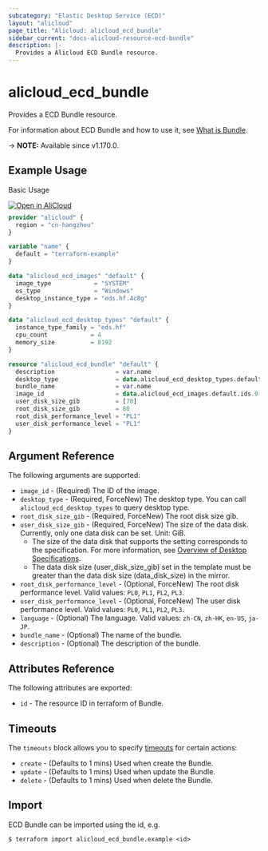 ```yaml
---
subcategory: "Elastic Desktop Service (ECD)"
layout: "alicloud"
page_title: "Alicloud: alicloud_ecd_bundle"
sidebar_current: "docs-alicloud-resource-ecd-bundle"
description: |-
  Provides a Alicloud ECD Bundle resource.
---
```


# alicloud_ecd_bundle

Provides a ECD Bundle resource.

For information about ECD Bundle and how to use it, see [What is Bundle](https://www.alibabacloud.com/help/en/wuying-workspace/developer-reference/api-ecd-2020-09-30-createbundle).

-> **NOTE:** Available since v1.170.0.

## Example Usage

Basic Usage

<div style="display: block;margin-bottom: 40px;"><div class="oics-button" style="float: right;position: absolute;margin-bottom: 10px;">
  <a href="https://api.aliyun.com/terraform?resource=alicloud_ecd_bundle&exampleId=39e0cefd-8564-7f4a-156d-465eb181cfbf66ace291&activeTab=example&spm=docs.r.ecd_bundle.0.39e0cefd85&intl_lang=EN_US" target="_blank">
    <img alt="Open in AliCloud" src="https://img.alicdn.com/imgextra/i1/O1CN01hjjqXv1uYUlY56FyX_!!6000000006049-55-tps-254-36.svg" style="max-height: 44px; max-width: 100%;">
  </a>
</div></div>

```terraform
provider "alicloud" {
  region = "cn-hangzhou"
}

variable "name" {
  default = "terraform-example"
}

data "alicloud_ecd_images" "default" {
  image_type            = "SYSTEM"
  os_type               = "Windows"
  desktop_instance_type = "eds.hf.4c8g"
}

data "alicloud_ecd_desktop_types" "default" {
  instance_type_family = "eds.hf"
  cpu_count            = 4
  memory_size          = 8192
}

resource "alicloud_ecd_bundle" "default" {
  description                 = var.name
  desktop_type                = data.alicloud_ecd_desktop_types.default.ids.0
  bundle_name                 = var.name
  image_id                    = data.alicloud_ecd_images.default.ids.0
  user_disk_size_gib          = [70]
  root_disk_size_gib          = 80
  root_disk_performance_level = "PL1"
  user_disk_performance_level = "PL1"
}
```

## Argument Reference

The following arguments are supported:

* `image_id` - (Required) The ID of the image.
* `desktop_type` - (Required, ForceNew) The desktop type. You can call `alicloud_ecd_desktop_types` to query desktop type.
* `root_disk_size_gib` - (Required, ForceNew) The root disk size gib.
* `user_disk_size_gib` - (Required, ForceNew) The size of the data disk. Currently, only one data disk can be set. Unit: GiB.
  - The size of the data disk that supports the setting corresponds to the specification. For more information, see [Overview of Desktop Specifications](https://help.aliyun.com/document_detail/188609.htm?spm=a2c4g.11186623.0.0.6406297bE0U5DG).
  - The data disk size (user_disk_size_gib) set in the template must be greater than the data disk size (data_disk_size) in the mirror.
* `root_disk_performance_level` - (Optional, ForceNew) The root disk performance level. Valid values: `PL0`, `PL1`, `PL2`, `PL3`.
* `user_disk_performance_level` - (Optional, ForceNew) The user disk performance level. Valid values: `PL0`, `PL1`, `PL2`, `PL3`.
* `language` - (Optional) The language. Valid values: `zh-CN`, `zh-HK`, `en-US`, `ja-JP`.
* `bundle_name` - (Optional) The name of the bundle.
* `description` - (Optional)  The description of the bundle.

## Attributes Reference

The following attributes are exported:

* `id` - The resource ID in terraform of Bundle.

## Timeouts

The `timeouts` block allows you to specify [timeouts](https://www.terraform.io/docs/configuration-0-11/resources.html#timeouts) for certain actions:

* `create` - (Defaults to 1 mins) Used when create the Bundle.
* `update` - (Defaults to 1 mins) Used when update the Bundle.
* `delete` - (Defaults to 1 mins) Used when delete the Bundle.

## Import

ECD Bundle can be imported using the id, e.g.

```shell
$ terraform import alicloud_ecd_bundle.example <id>
```
